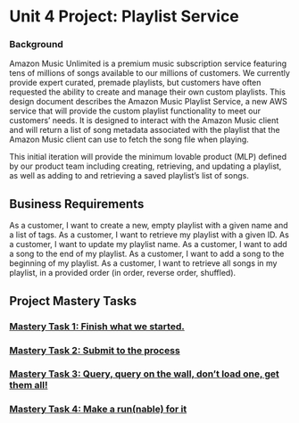 # Unit 4 Project: Playlist Service

### Background

Amazon Music Unlimited is a premium music subscription service featuring tens of millions of songs 
available to our millions of customers. We currently provide expert curated, premade playlists, but 
customers have often requested the ability to create and manage their own custom playlists.
This design document describes the Amazon Music Playlist Service, a new AWS service that will provide 
the custom playlist functionality to meet our customers’ needs. It is designed to interact with the 
Amazon Music client and will return a list of song metadata associated with the playlist that the 
Amazon Music client can use to fetch the song file when playing.

This initial iteration will provide the minimum lovable product (MLP) defined by our product team 
including creating, retrieving, and updating a playlist, as well as adding to and retrieving a saved 
playlist’s list of songs.


## Business Requirements

As a customer, I want to create a new, empty playlist with a given name and a list of tags.
As a customer, I want to retrieve my playlist with a given ID.
As a customer, I want to update my playlist name.
As a customer, I want to add a song to the end of my playlist.
As a customer, I want to add a song to the beginning of my playlist.
As a customer, I want to retrieve all songs in my playlist, in a provided order (in order, reverse order, shuffled).


## Project Mastery Tasks

### [Mastery Task 1: Finish what we started.](tasks/project-mastery-tasks/MasteryTask01.md)

### [Mastery Task 2: Submit to the process](tasks/MasteryTask02.md)

### [Mastery Task 3: Query, query on the wall, don’t load one, get them all!](tasks/MasteryTask03.md)

### [Mastery Task 4: Make a run(nable) for it](tasks/MasteryTask04.md)

&nbsp;
